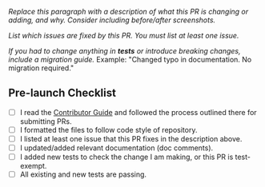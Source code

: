 *Replace this paragraph with a description of what this PR is changing or adding, and why. Consider including before/after screenshots.*

*List which issues are fixed by this PR. You must list at least one issue.*

*If you had to change anything in **tests** or introduce breaking changes, include a migration guide.*
Example: "Changed typo in documentation. No migration required."

## Pre-launch Checklist

- [ ] I read the [Contributor Guide] and followed the process outlined there for submitting PRs.
- [ ] I formatted the files to follow code style of repository.
- [ ] I listed at least one issue that this PR fixes in the description above.
- [ ] I updated/added relevant documentation (doc comments).
- [ ] I added new tests to check the change I am making, or this PR is test-exempt.
- [ ] All existing and new tests are passing.

<!-- Links -->
[Contributor Guide]: https://github.com/lurkydismal/.github/tree/main/CONTRIBUTING.md

